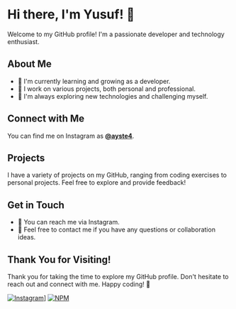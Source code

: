 # Hi there, I'm Yusuf! 👋

Welcome to my GitHub profile! I'm a passionate developer and technology enthusiast.

## About Me
- 🌱 I'm currently learning and growing as a developer.
- 💼 I work on various projects, both personal and professional.
- 🔭 I'm always exploring new technologies and challenging myself.

## Connect with Me
You can find me on Instagram as **[@ayste4](https://www.instagram.com/ayste4/)**.

## Projects
I have a variety of projects on my GitHub, ranging from coding exercises to personal projects. Feel free to explore and provide feedback!

## Get in Touch
- 📧 You can reach me via Instagram.
- 💬 Feel free to contact me if you have any questions or collaboration ideas.

## Thank You for Visiting!
Thank you for taking the time to explore my GitHub profile. Don't hesitate to reach out and connect with me. Happy coding! 🚀


[![Instagram](https://img.shields.io/badge/Follow%20Me%20on-Instagram-%23bc2a8d?style=for-the-badge&logo=instagram)](https://www.instagram.com/ayste4/)] [![NPM](https://img.shields.io/badge/NPM-ayste4-blue)](https://www.npmjs.com/~ayste4)
